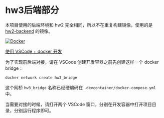 # hw3后端部分

本项目使用的后端环境和 hw2 完全相同，所以不在重复构建镜像，使用的是 [hw2-backend](https://github.com/ds-hw-fuuzen/hw2-backend) 的镜像。

[![Docker](https://github.com/ds-hw-fuuzen/hw2-backend/actions/workflows/docker-publish.yml/badge.svg)](https://github.com/ds-hw-fuuzen/hw2-backend/actions/workflows/docker-publish.yml)

[使用 VSCode + docker 开发](https://github.com/ds-hw-fuuzen/.github/blob/main/profile/README.md)

为了实现前后端对接，请在 VSCode 创建开发容器之前先创建这样一个 docker bridge：

```shell shell
docker network create hw3_bridge
```

这个网桥 `hw3_bridge` 名称已经硬编码在 `.devcontainer/docker-compose.yml` 中。

当需要对接的时候，请打开两个 VSCode 窗口，分别在开发容器中打开项目目录，分别运行程序即可。